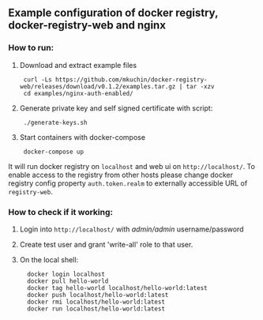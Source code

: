 ## Example configuration of docker registry, docker-registry-web and nginx

### How to run:

1. Download and extract example files
        
        curl -Ls https://github.com/mkuchin/docker-registry-web/releases/download/v0.1.2/examples.tar.gz | tar -xzv
        cd examples/nginx-auth-enabled/
        
2. Generate private key and self signed certificate with script:
    
        ./generate-keys.sh
    
3. Start containers with docker-compose    
    
        docker-compose up
     
It will run docker registry on `localhost` and web ui on `http://localhost/`.
To enable access to the registry from other hosts please change docker registry config property `auth.token.realm` to externally accessible URL of `registry-web`.

### How to check if it working:
  
1. Login into `http://localhost/` with *admin/admin* username/password
2. Create test user and grant 'write-all' role to that user.
3. On the local shell:
         
         docker login localhost
         docker pull hello-world
         docker tag hello-world localhost/hello-world:latest
         docker push localhost/hello-world:latest
         docker rmi localhost/hello-world:latest
		 docker run localhost/hello-world:latest